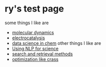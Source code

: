 # ry's test page

some things I like are
- [molecular dynamics](https://scholar.google.com/citations?view_op=view_citation&hl=en&user=Pn-zPAQAAAAJ&sortby=pubdate&citation_for_view=Pn-zPAQAAAAJ:CC3C2HR4nz8C)
- [electrocatalysis](https://www.nature.com/articles/s41929-023-01003-5)
- [data science in chem](https://www.sciencedirect.com/science/article/abs/pii/S2451910322001181?via%3Dihub)
other things I like are
- [Using NLP for science](https://arxiv.org/pdf/2407.09756)
- [search and retrieval methods](https://wing.comp.nus.edu.sg/publication/bhola-etal-2020-retrieving/)
- [optimization like crass](https://proceedings.neurips.cc/paper/2020/file/6dfe08eda761bd321f8a9b239f6f4ec3-Paper.pdf)
